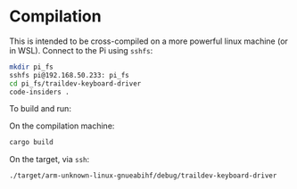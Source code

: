 # Compilation
This is intended to be cross-compiled on a more powerful linux machine (or in WSL).
Connect to the Pi using `sshfs`:
```bash
mkdir pi_fs
sshfs pi@192.168.50.233: pi_fs
cd pi_fs/traildev-keyboard-driver
code-insiders .
```
To build and run:

On the compilation machine:
```bash
cargo build
```
On the target, via `ssh`:
```bash
./target/arm-unknown-linux-gnueabihf/debug/traildev-keyboard-driver
```